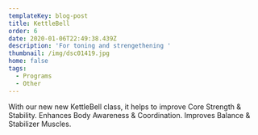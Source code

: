 ```yaml
---
templateKey: blog-post
title: KettleBell
order: 6
date: 2020-01-06T22:49:38.439Z
description: 'For toning and strengethening '
thumbnail: /img/dsc01419.jpg
home: false
tags:
  - Programs
  - Other
---
```

With our new new KettleBell class, it helps to improve Core Strength & Stability. Enhances Body Awareness & Coordination. Improves Balance & Stabilizer Muscles.
